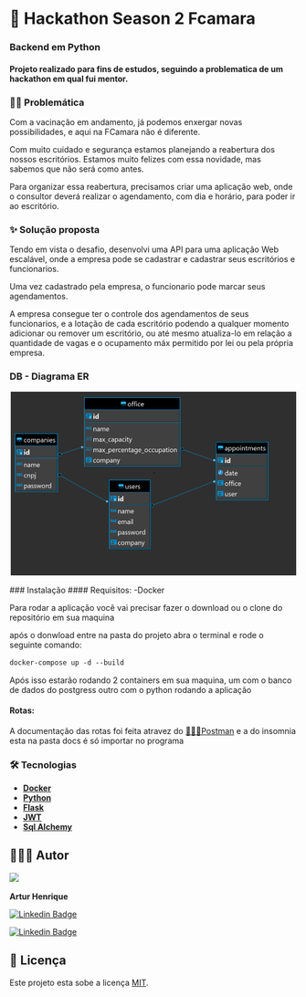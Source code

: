 # 🍊 Hackathon Season 2 Fcamara
###  Backend em Python 

#### Projeto realizado para fins de estudos, seguindo a problematica de um hackathon em qual fui mentor.


### 🐱‍🏍 Problemática

Com a vacinação em andamento, já podemos enxergar novas possibilidades, e aqui na FCamara não é diferente. 

Com muito cuidado e segurança estamos planejando a reabertura dos nossos escritórios. Estamos muito felizes com essa novidade, mas sabemos que não será como antes. 

Para organizar essa reabertura, precisamos criar uma aplicação web, onde o consultor deverá realizar o agendamento, com dia e horário, para poder ir ao escritório.

### ✨ Solução proposta

Tendo em vista o desafio, desenvolvi uma API para uma aplicação Web escalável, onde a empresa pode se cadastrar e cadastrar seus escritórios e funcionarios. 

Uma vez cadastrado pela empresa, o funcionario pode marcar seus agendamentos. 

A empresa consegue ter o controle dos agendamentos de seus funcionarios, e a lotação de cada escritório podendo a qualquer momento adicionar ou remover um escritório, ou até mesmo atualiza-lo em relação a quantidade de vagas e o ocupamento máx permitido por lei ou pela própria empresa. 

### DB - Diagrama ER    
<p align="center"><img src="https://github.com/Arturhen/hackathon-python/blob/master/img/db-er.png" width="500"/></p>
### Instalação
#### Requisitos:
    -Docker

Para rodar a aplicação você vai precisar fazer o download ou o clone do repositório em sua maquina 

após o donwload entre na pasta do projeto abra o terminal e rode o seguinte comando:

```ps
docker-compose up -d --build
```   

Após isso estarão rodando 2 containers em sua maquina, um com o banco de dados do postgress outro com o python rodando a aplicação

#### Rotas:

A documentação das rotas foi feita atravez do [👨🏽‍🚀Postman](https://documenter.getpostman.com/view/17572187/UUxtDq4S) e a do insomnia esta na pasta docs é só importar no programa

### 🛠 Tecnologias
- **[Docker](https://www.docker.com/)**
- **[Python](https://www.python.org/)**
- **[Flask](https://flask.palletsprojects.com/en/2.0.x/)**
- **[JWT](https://jwt.io/)**
- **[Sql Alchemy](https://www.sqlalchemy.org/)**


## 👨🏽‍🚀 Autor 
<img src="https://github.com/Arturhen.png" width="90"/>

**Artur Henrique**

[![Linkedin Badge](https://img.shields.io/badge/-github-181717?style=for-the-badge&logo=Github&logoColor=white&link=https://github.com/Arturhen/)](https://github.com/Arturhen/)

[![Linkedin Badge](https://img.shields.io/badge/-Artur_Henrique-blue?style=for-the-badge&logo=Linkedin&logoColor=white&link=https://www.linkedin.com/in/artur-henrique-do-nascimento-souza/)](https://www.linkedin.com/in/artur-henrique-do-nascimento-souza/)

## 📝 Licença
Este projeto esta sobe a licença [MIT](https://github.com/Arturhen/hackathon-python/blob/master/LICENSE).
